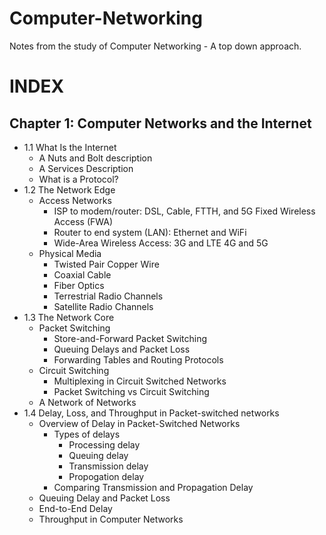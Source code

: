 # Computer-Networking

Notes from the study of Computer Networking - A top down approach.

# INDEX

## Chapter 1: Computer Networks and the Internet 
* 1.1 What Is the Internet
	* A Nuts and Bolt description
 	* A Services Description
 	* What is a Protocol?
* 1.2 The Network Edge
	* Access Networks
 		* ISP to modem/router: DSL, Cable, FTTH, and 5G Fixed Wireless Access (FWA)
   		* Router to end system (LAN): Ethernet and WiFi
     	* Wide-Area Wireless Access: 3G and LTE 4G and 5G
 	* Physical Media
    	* Twisted Pair Copper Wire
    	* Coaxial Cable
     	* Fiber Optics
      	* Terrestrial Radio Channels
      	* Satellite Radio Channels
* 1.3 The Network Core
	* Packet Switching
 		* Store-and-Forward Packet Switching
   		* Queuing Delays and Packet Loss
     	* Forwarding Tables and Routing Protocols 
 	* Circuit Switching
  		* Multiplexing in Circuit Switched Networks
    	* Packet Switching vs Circuit Switching
  	* A Network of Networks
* 1.4 Delay, Loss, and Throughput in Packet-switched networks
	* Overview of Delay in Packet-Switched Networks
 		* Types of delays
	 		* Processing delay
	   		* Queuing delay
	     	* Transmission delay
	      	* Propogation delay
		* Comparing Transmission and Propagation Delay
  	* Queuing Delay and Packet Loss
  	* End-to-End Delay
  	* Throughput in Computer Networks
